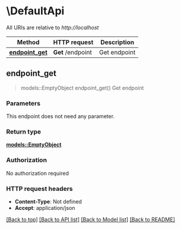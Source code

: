 # \DefaultApi

All URIs are relative to *http://localhost*

Method | HTTP request | Description
------------- | ------------- | -------------
[**endpoint_get**](DefaultApi.md#endpoint_get) | **Get** /endpoint | Get endpoint



## endpoint_get

> models::EmptyObject endpoint_get()
Get endpoint

### Parameters

This endpoint does not need any parameter.

### Return type

[**models::EmptyObject**](EmptyObject.md)

### Authorization

No authorization required

### HTTP request headers

- **Content-Type**: Not defined
- **Accept**: application/json

[[Back to top]](#) [[Back to API list]](../README.md#documentation-for-api-endpoints) [[Back to Model list]](../README.md#documentation-for-models) [[Back to README]](../README.md)

